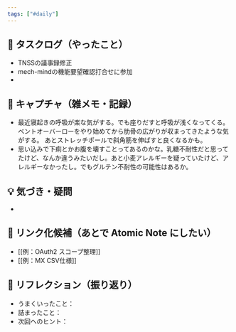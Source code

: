 ```yaml
---
tags: ["#daily"]
---
```


## 🔄 タスクログ（やったこと）
- TNSSの議事録修正
- mech-mindの機能要望確認打合せに参加
- 

## 📝 キャプチャ（雑メモ・記録）
- 最近寝起きの呼吸が楽な気がする。でも座りだすと呼吸が浅くなってくる。
  ベントオーバーローをやり始めてから肋骨の広がりが収まってきたような気がする。
  あとストレッチポールで斜角筋を伸ばすと良くなるかも。
- 思い込みで下痢とかお腹を壊すことってあるのかな。乳糖不耐性だと思ってたけど、なんか違うみたいだし。あと小麦アレルギーを疑っていたけど、アレルギーなかったし。でもグルテン不耐性の可能性はあるか。


## 💡 気づき・疑問
- 

## 🔗 リンク化候補（あとで Atomic Note にしたい）
- [[例：OAuth2 スコープ整理]]
- [[例：MX CSV仕様]]

## 🧠 リフレクション（振り返り）
- うまくいったこと：
- 詰まったこと：
- 次回へのヒント：
